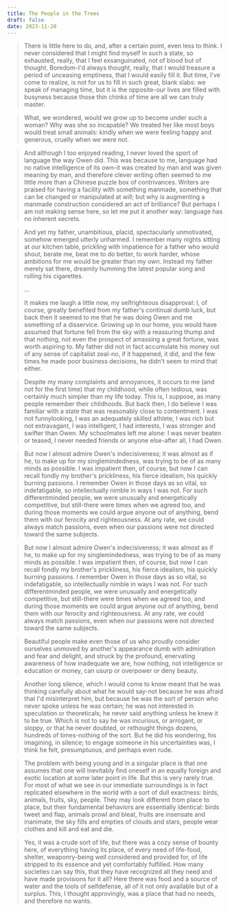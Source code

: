 ```yaml
---
title: The People in the Trees
draft: false
date: 2023-11-20
---
```


>There is little here to do, and, after a certain point, even less to think. I never considered that I might find myself in such a state, so exhausted, really, that I feel exsanguinated, not of blood but of thought. Boredom-I'd always thought, really, that I would treasure a period of unceasing emptiness, that I would easily fill it. But time, I've come to realize, is not for us to fill in such great, blank slabs: we speak of managing time, but it is the opposite-our lives are filled with busyness because those thin chinks of time are all we can truly master.

>What, we wondered, would we grow up to become under such a woman? Why was she so incapable? We treated her like most boys would treat small animals: kindly when we were feeling happy and generous, cruelly when we were not.

>And although I too enjoyed reading, I never loved the sport of language the way Owen did. This was because to me, language had no native intelligence of its own-it was created by man and was given meaning by man, and therefore clever writing often seemed to me little more than a Chinese puzzle box of contrivances. Writers are praised for having a facility with something manmade, something that can be changed or manipulated at will; but why is augmenting a manmade construction considered an act of brilliance? But perhaps I am not making sense here, so let me put it another way: language has no inherent secrets.

>And yet my father, unambitious, placid, spectacularly unmotivated, somehow emerged utterly unharmed. I remember many nights sitting at our kitchen table, prickling with impatience for a father who would shout, berate me, beat me to do better, to work harder, whose ambitions for me would be greater than my own. Instead my father merely sat there, dreamily humming the latest popular song and rolling his cigarettes.
>
>...
>
>It makes me laugh a little now, my selfrighteous disapproval: I, of course, greatly benefited from my father's continual dumb luck, but back then it seemed to me that he was doing Owen and me something of a disservice. Growing up in our home, you would have assumed that fortune fell from the sky with a reassuring thump and that nothing, not even the prospect of amassing a great fortune, was worth aspiring to. My father did not in fact accumulate his money out of any sense of capitalist zeal-no, if it happened, it did, and the few times he made poor business decisions, he didn't seem to mind that either.

>Despite my many complaints and annoyances, it occurs to me (and not for the first time) that my childhood, while often tedious, was certainly much simpler than my life today. This is, I suppose, as many people remember their childhoods. But back then, I do believe I was familiar with a state that was reasonably close to contentment. I was not funnylooking, I was an adequately skilled athlete, I was rich but not extravagant, I was intelligent, I had interests, I was stronger and swifter than Owen. My schoolmates left me alone: I was never beaten or teased, I never needed friends or anyone else-after all, I had Owen.

>But now I almost admire Owen's indecisiveness; it was almost as if he, to make up for my singlemindedness, was trying to be of as many minds as possible. I was impatient then, of course, but now I can recall fondly my brother's prickliness, his fierce idealism, his quickly burning passions. I remember Owen in those days as so vital, so indefatigable, so intellectually nimble in ways I was not. For such differentminded people, we were unusually and energetically competitive, but still-there were times when we agreed too, and during those moments we could argue anyone out of anything, bend them with our ferocity and righteousness. At any rate, we could always match passions, even when our passions were not directed toward the same subjects.

>But now I almost admire Owen's indecisiveness; it was almost as if he, to make up for my singlemindedness, was trying to be of as many minds as possible. I was impatient then, of course, but now I can recall fondly my brother's prickliness, his fierce idealism, his quickly burning passions. I remember Owen in those days as so vital, so indefatigable, so intellectually nimble in ways I was not. For such differentminded people, we were unusually and energetically competitive, but still-there were times when we agreed too, and during those moments we could argue anyone out of anything, bend them with our ferocity and righteousness. At any rate, we could always match passions, even when our passions were not directed toward the same subjects.

>Beautiful people make even those of us who proudly consider ourselves unmoved by another's appearance dumb with admiration and fear and delight, and struck by the profound, enervating awareness of how inadequate we are, how nothing, not intelligence or education or money, can usurp or overpower or deny beauty.

>Another long silence, which I would come to know meant that he was thinking carefully about what he would say-not because he was afraid that I'd misinterpret him, but because he was the sort of person who never spoke unless he was certain; he was not interested in speculation or theoreticals; he never said anything unless he knew it to be true. Which is not to say he was incurious, or arrogant, or sloppy, or that he never doubted, or rethought things dozens, hundreds of times-nothing of the sort. But he did his wondering, his imagining, in silence; to engage someone in his uncertainties was, I think he felt, presumptuous, and perhaps even rude.

>The problem with being young and in a singular place is that one assumes that one will inevitably find oneself in an equally foreign and exotic location at some later point in life. But this is very rarely true. For most of what we see in our immediate surroundings is in fact replicated elsewhere in the world with a sort of dull exactness: birds, animals, fruits, sky, people. They may look different from place to place, but their fundamental behaviors are essentially identical: birds tweet and flap, animals prowl and bleat, fruits are insensate and inanimate, the sky fills and empties of clouds and stars, people wear clothes and kill and eat and die.

>Yes, it was a crude sort of life, but there was a cozy sense of bounty here, of everything having its place, of every need of life-food, shelter, weaponry-being well considered and provided for, of life stripped to its essence and yet comfortably fulfilled. How many societies can say this, that they have recognized all they need and have made provisions for it all? Here there was food and a source of water and the tools of selfdefense, all of it not only available but of a surplus. This, I thought approvingly, was a place that had no needs, and therefore no wants.